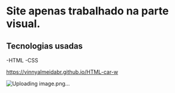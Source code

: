 # Site apenas trabalhado na parte visual.

## Tecnologias usadas
-HTML
-CSS

https://vinnyalmeidabr.github.io/HTML-car-w

![Uploading image.png…]()




